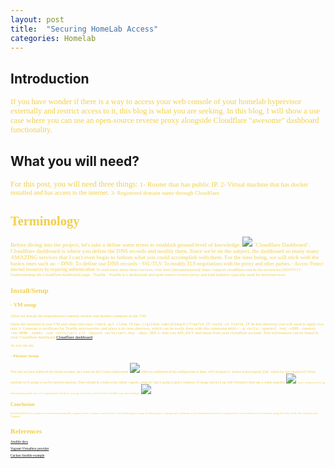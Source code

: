 ```yaml
---
layout: post
title:  "Securing HomeLab Access"
categories: Homelab
---
```



## **Introduction**

<span style="color: #f2cf4a; font-family: Babas; font-size: 0.9em;">
If you have wonder if there is a way to access your web console of your homelab hypervisor externally and restrict access to it, this blog is what you are seeking. In this blog, I will show a use case where you can use an open-source reverse proxy alongside Cloudflare "awesome" dashboard functionality.</span>

## What you will need?
<span style="color: #f2cf4a; font-family: Babas; font-size: 0.9em;">
For this post, you will need three things:

<span style="color: #f2cf4a; font-family: Babas; font-size: 0.9em;">
1- Router that has public IP.

<span style="color: #f2cf4a; font-family: Babas; font-size: 0.9em;">
2- Virtual machine that has docker installed and has access to the internet.

<span style="color: #f2cf4a; font-family: Babas; font-size: 0.9em;">
3- Registered domain name through Cloudflare.
</span>

#  **Terminology**

<span style="color: #f2cf4a; font-family: Babas; font-size: 0.9em;">  
Before diving into the project, let's take a define some terms to establish ground-level of knowledge:   </span>
<img src="https://raw.githubusercontent.com/sh1dow3r/layer0/gh-pages/_posts/img/Remote_Access_Homelab/CF_dashboard.png"/>

<span style="color: #f2cf4a; font-family: Babas; font-size: 0.9em;">  
`Cloudflare Dashboard`: Cloudflare dashboard is where you define the DNS records and modify them. Since we're on the subject, the dashboard so many many AMAZING services that I can't even begin to fathom what you could accomplish with them. For the time being, we will stick with the basics ones such as:
</span>

<span style="color: #f2cf4a; font-family: Babas; font-size: 0.9em;">
- DNS: To define our DNS records
  
<span style="color: #f2cf4a; font-family: Babas; font-size: 0.9em;">
- SSL/TLS: To modify TLS negotiations with the proxy and other parties.

<span style="color: #f2cf4a; font-family: Babas; font-size: 0.9em;">
- Access: Protect internal resources by requiring authentication

<span style="color: #f2cf4a; font-family: Babas; font-size: 0.9em;">
To read more about these services, visit their [documentation]( https://support.cloudflare.com/hc/en-us/articles/205075117-Understanding-the-Cloudflare-dashboard) page.
</span>
<span style="color: #f2cf4a; font-family: Babas; font-size: 0.9em;">  
`Traefik`: Traefik is a dockerized and open-source reverse proxy and load balancer typically used for microservices.
</span>


##  **Install/Setup**
### - VM setup
<span style="color: #f2cf4a; font-family: Babas; font-size: 0.9em;">
After we install the dependencies namely docker and docker-compose in the VM.

Open the terminal in you VM and clone this repo:
`root$ git clone https://github.com/sh1dow3r/Traefik_CF`
`root$ cd Trafik_CF` 
In this directory you will need to apply two task
1- Generate a certificate for Traefik microserviec and place it in certs directory, which can be easily done with this command
`mkdir -p certs; openssl req -x509 -newkey rsa:4096 -nodes -out certs/cert.crt -keyout certs/cert.key -days 365`
2- Add you API_KEY and email from your cloudflare account. This information can be found in your Cloudflare dashboard  [Cloudflare dashboard]( https://dash.cloudflare.com/)

<span style="color: #f2cf4a; font-family: Babas; font-size: 0.9em;">  
As you can see, 

### - Pfsense Setup

<span style="color: #f2cf4a; font-family: Babas; font-size: 0.9em;">  
Now that we have deployed the virtual machine, let's starts the the Cuckoo deployment. 
</span>
<img src="https://raw.githubusercontent.com/sh1dow3r/layer0/gh-pages/_posts/img/Sandbox/cuckoo_after_installing.png"/> 

<span style="color: #f2cf4a; font-family: Babas; font-size: 0.9em;">
After we confirmed all the configuration is done, we'll navigate to `home/cuckoo/vagrant_files` which has the windows10 virtual machine we're going to use for malware analysis. There should be a bash script called `vagrant_script.sh` that is going to pull a windows 10 image and set it up with Virtualbox then take a stable snapshot.
<img src="https://raw.githubusercontent.com/sh1dow3r/layer0/gh-pages/_posts/img/Sandbox/After_vagrant.png"/> 

<span style="color: #f2cf4a; font-family: Babas; font-size: 0.9em;">
After windows10 is up and running make sure it's snapshotted and there you go, you have your Cuckoo Sandbox up and ruining! :
</span>
<img src="https://raw.githubusercontent.com/sh1dow3r/layer0/gh-pages/_posts/img/Sandbox/Cuckoo_up_and_running.png"/> 


## Conclusion

<span style="color: #f2cf4a; font-family: Babas; font-size: 0.9em;">
Building Malware analysis environment manually requires time, resource and can bee overwhelming to setup. In this project, I proposed a solution of an automated process
to setup you're own malware environment using DevOps tools like Ansible and Vagrant. </span >

# References


[Ansible docs](https://docs.ansible.com/ansible/latest/modules/lineinfile_module.html)

[Vagrant-Virtualbox provider](https://www.vagrantup.com/docs/virtualbox/)

[Cuckoo Ansible example](https://github.com/fyhertz/ansible-role-cuckoo)
